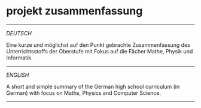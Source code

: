 # projekt zusammenfassung

---

_DEUTSCH_

Eine kurze und möglichst auf den Punkt gebrachte Zusammenfassung
des Unterrichtsstoffs der Oberstufe
mit Fokus auf die Fächer Mathe, Physik und Informatik.

---

_ENGLISH_

A short and simple summary of the German high school curriculum (in German)
with focus on Maths, Physics and Computer Science.

---
